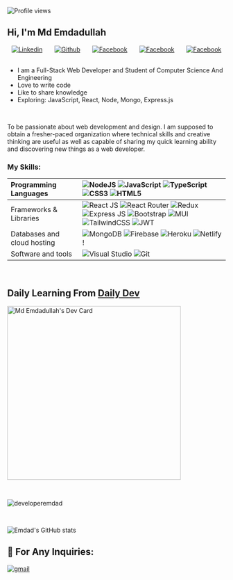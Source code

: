 ![Profile views](https://i.ibb.co/kD4ysYH/emdad-linked-In-cover.png)

## Hi, I'm Md Emdadullah

<p align="center">
  <a href="https://www.linkedin.com/in/mdemdadullah/"><img alt="Linkedin" title="Linkedin" src="https://img.shields.io/badge/linkedin-%230077B5.svg?style=for-the-badge&logo=linkedin&logoColor=white"/></a>
  &#8287;&#8287;&#8287;&#8287;&#8287;
  <a href="https://github.com/developeremdad"><img alt="Github" title="Github" src="https://img.shields.io/badge/Github-D14836?style=for-the-badge&logo=gmail&logoColor=white"/></a>
  &#8287;&#8287;&#8287;&#8287;&#8287;
  <a href="https://web.facebook.com/emdadullah101"><img alt="Facebook" title="Facebook" src="https://img.shields.io/badge/Facebook-%231877F2.svg?style=for-the-badge&logo=Facebook&logoColor=white"/></a>
  &#8287;&#8287;&#8287;&#8287;&#8287;
  <a href="https://www.instagram.com/mdemdadullahahammed/"><img alt="Facebook" title="Facebook" src="https://img.shields.io/badge/Instagram-%231877F2.svg?style=for-the-badge&logo=instagram&logoColor=white"/></a>
  &#8287;&#8287;&#8287;&#8287;&#8287;
  <a href="https://twitter.com/developeremdad"><img alt="Facebook" title="Facebook" src="https://img.shields.io/badge/Twitter-%231877F2.svg?style=for-the-badge&logo=twitter&logoColor=white"/></a>
  &#8287;&#8287;&#8287;&#8287;&#8287;
  
</p>

<p>

- I am a Full-Stack Web Developer and Student of Computer Science And Engineering <br />
- Love to write code <br />
- Like to share knowledge <br />
- Exploring: JavaScript, React, Node, Mongo, Express.js

</p>

<br/>

<p>To be passionate about web development and design. I am supposed to obtain a fresher-paced organization where technical skills and creative thinking are useful as well as capable of sharing my quick learning ability and discovering new things as a web developer.</p>

<!-- ### Blog posts -->

<!-- dev.to:START -->
<!-- - [Why will you use default parameters in Javascript?](https://dev.to//why-will-you-use-default-parameters-in-javascript-4od5) -->
<!-- dev.to:END -->

### My Skills:

| Programming Languages       | ![NodeJS](https://img.shields.io/badge/node.js-6DA55F?style=for-the-badge&logo=node.js&logoColor=white) ![JavaScript](https://img.shields.io/badge/javascript-%23323330.svg?style=for-the-badge&logo=javascript&logoColor=%23F7DF1E) ![TypeScript](https://img.shields.io/badge/typescript-%23007ACC.svg?style=for-the-badge&logo=typescript&logoColor=white) ![CSS3](https://img.shields.io/badge/css3-%231572B6.svg?style=for-the-badge&logo=css3&logoColor=white) ![HTML5](https://img.shields.io/badge/html5-%23E34F26.svg?style=for-the-badge&logo=html5&logoColor=white)                                                                                                                                                                                                                                                                                                                                                      |
| :-------------------------- | :---------------------------------------------------------------------------------------------------------------------------------------------------------------------------------------------------------------------------------------------------------------------------------------------------------------------------------------------------------------------------------------------------------------------------------------------------------------------------------------------------------------------------------------------------------------------------------------------------------------------------------------------------------------------------------------------------------------------------------------------------------------------------------------------------------------------------------------------------------------------------------------------------------------------------------- |
| Frameworks & Libraries      | ![React JS](https://img.shields.io/badge/react_js-%2320232a.svg?style=for-the-badge&logo=react&logoColor=%2361DAFB) ![React Router](https://img.shields.io/badge/React_Router-CA4245?style=for-the-badge&logo=react-router&logoColor=white) ![Redux](https://img.shields.io/badge/redux-%23593d88.svg?style=for-the-badge&logo=redux&logoColor=white) ![Express JS](https://img.shields.io/badge/Express.js-404d59.svg?style=for-the-badge&logo=express&logoColor=white) ![Bootstrap](https://img.shields.io/badge/bootstrap-%23563D7C.svg?style=for-the-badge&logo=bootstrap&logoColor=white) ![MUI](https://img.shields.io/badge/MUI-%230081CB.svg?style=for-the-badge&logo=material-ui&logoColor=white) ![TailwindCSS](https://img.shields.io/badge/tailwindcss-%2338B2AC.svg?style=for-the-badge&logo=tailwind-css&logoColor=white) ![JWT](https://img.shields.io/badge/JWT-black?style=for-the-badge&logo=JSON%20web%20tokens) |
| Databases and cloud hosting | ![MongoDB](https://img.shields.io/badge/MongoDB-%234ea94b.svg?style=for-the-badge&logo=mongodb&logoColor=white) ![Firebase](https://img.shields.io/badge/firebase-%23039BE5.svg?style=for-the-badge&logo=firebase) ![Heroku](https://img.shields.io/badge/heroku-%23430098.svg?style=for-the-badge&logo=heroku&logoColor=white) ![Netlify](https://img.shields.io/badge/netlify-%23000000.svg?style=for-the-badge&logo=netlify&logoColor=#00C7B7) !                                                                                                                                                                                                                                                                                                                                                                                                                                                                                 |
| Software and tools          | ![Visual Studio](https://img.shields.io/badge/Visual%20Studio-5C2D91.svg?style=for-the-badge&logo=visual-studio&logoColor=white) ![Git](https://img.shields.io/badge/git-%23F05033.svg?style=for-the-badge&logo=git&logoColor=white)                                                                                                                                                                                                                                                                                                                                                                                                                                                                                                                                                                                                                                                                                                |

<br/>

## Daily Learning From <a target='_blank' href='https://app.daily.dev/'>Daily Dev</a>
<a href="https://app.daily.dev/developerEmdad"><img src="https://api.daily.dev/devcards/322e52e3a53d49bfb5a1555bafbb1245.png?r=u5x" width="400" alt="Md Emdadullah's Dev Card"/></a>

<br/>

<p><img align="center" src="https://github-readme-stats.vercel.app/api/top-langs?username=developeremdad&show_icons=true&locale=en&layout=compact"alt="developeremdad" /></p>

<br />

![Emdad's GitHub stats](https://github-readme-stats.vercel.app/api?username=developeremdad&show_icons=true&theme=tokyonight)
<br/>

## 📧 For Any Inquiries:

<a href="mailto:mdemdadullahahammed@gmail.com">
  <img alt="gmail" title="Gmail" src="https://img.shields.io/badge/Gmail-%230077B5.svg?style=for-the-badge&logo=gmail&logoColor=white"/>
</a>
